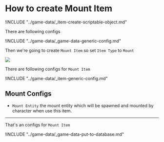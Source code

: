 # How to create Mount Item

!INCLUDE "../game-data/_item-create-scriptable-object.md"

There are following configs

!INCLUDE "../game-data/_game-data-generic-config.md"

Then we're going to create `Mount Item` so set `Item Type` to `Mount`

![](../images/items/003-10.png)

There are following configs for `Mount Item`

!INCLUDE "../game-data/_item-generic-config.md"

## Mount Configs

- `Mount Entity` the mount entity which will be spawned and mounted by character when use this item.

* * *

That's an configs for `Mount Item`

!INCLUDE "../game-data/_game-data-put-to-database.md"